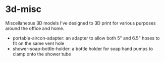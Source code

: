 # 3d-misc

Miscellaneous 3D models I've designed to 3D print for various purposes around the office and home. 

* portable-aircon-adapter: an adapter to allow both 5" and 6.5" hoses to fit on the same vent hole 
* shower-soap-bottle-holder: a bottle holder for soap hand pumps to clamp onto the shower tube
